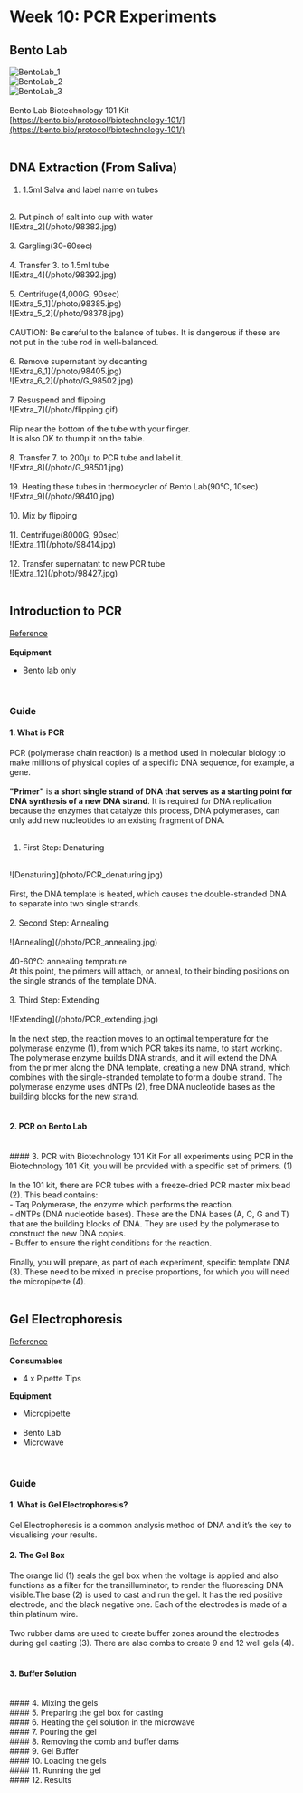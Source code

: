 # Week 10: PCR Experiments

## Bento Lab
![BentoLab_1](/photo/60486.jpg)<br/>
![BentoLab_2](/photo/60508.jpg)<br/>
![BentoLab_3](/photo/60506.jpg)<br/>
<br/>
Bento Lab Biotechnology 101 Kit<br/>
[https://bento.bio/protocol/biotechnology-101/](https://bento.bio/protocol/biotechnology-101/)<br/>
<br/>

## DNA Extraction (From Saliva)
1. 1.5ml Salva and label name on tubes<br/>
<br/>
2. Put pinch of salt into cup with water<br/>
![Extra_2](/photo/98382.jpg)<br/>
<br/>
3. Gargling(30-60sec)<br/>
<br/>
4. Transfer 3. to 1.5ml tube<br/>
![Extra_4](/photo/98392.jpg)<br/>
<br/>
5. Centrifuge(4,000G, 90sec)<br/>
![Extra_5_1](/photo/98385.jpg)<br/>
![Extra_5_2](/photo/98378.jpg)<br/>
<br/>
CAUTION: Be careful to the balance of tubes. It is dangerous if these are not put in the tube rod in well-balanced.<br/>
<br/>
6. Remove supernatant by decanting<br/>
![Extra_6_1](/photo/98405.jpg)<br/>
![Extra_6_2](/photo/G_98502.jpg)<br/>
<br/>
7. Resuspend and flipping<br/>
![Extra_7](/photo/flipping.gif)<br/>
<br/>
Flip near the bottom of the tube with your finger.<br/>
It is also OK to thump it on the table.<br/>
<br/>
8. Transfer 7. to 200μl to PCR tube and label it.<br/>
![Extra_8](/photo/G_98501.jpg)<br/>
<br/>
19. Heating these tubes in thermocycler of Bento Lab(90℃, 10sec)<br/>
![Extra_9](/photo/98410.jpg)<br/>
<br/>
10. Mix by flipping<br/>
<br/>
11. Centrifuge(8000G, 90sec)<br/>
![Extra_11](/photo/98414.jpg)<br/>
<br/>
12. Transfer supernatant to new PCR tube<br/>
![Extra_12](/photo/98427.jpg)<br/>
<br/>

## Introduction to PCR
[Reference](https://bento.bio/protocol/biotechnology-101/introduction-to-pcr/)<br/>
<br/>
**Equipment**<br/>
- Bento lab only<br/>
<br/>

### Guide
#### 1. What is PCR
PCR (polymerase chain reaction) is a method used in molecular biology to make millions of physical copies of a specific DNA sequence, for example, a gene.<br/>
<br/>
**"Primer"** is **a short single strand of DNA that serves as a starting point for DNA synthesis of a new DNA strand**. It is required for DNA replication because the enzymes that catalyze this process, DNA polymerases, can only add new nucleotides to an existing fragment of DNA.<br/>
<br/>
1. First Step: Denaturing<br/>
<br/>
![Denaturing](photo/PCR_denaturing.jpg)<br/>
<br/>
First, the DNA template is heated, which causes the double-stranded DNA to separate into two single strands.<br/>
<br/>
2. Second Step: Annealing<br/>
<br/>
![Annealing](/photo/PCR_annealing.jpg)<br/>
<br/>
40-60℃: annealing temprature<br/>
At this point, the primers will attach, or anneal, to their binding positions on the single strands of the template DNA.<br/>
<br/>
3. Third Step: Extending<br/>
<br/>
![Extending](/photo/PCR_extending.jpg)<br/>
<br/>
In the next step, the reaction moves to an optimal temperature for the polymerase enzyme (1), from which PCR takes its name, to start working. The polymerase enzyme builds DNA strands, and it will extend the DNA from the primer along the DNA template, creating a new DNA strand, which combines with the single-stranded template to form a double strand. The polymerase enzyme uses dNTPs (2), free DNA nucleotide bases as the building blocks for the new strand.<br/>
<br/>

#### 2. PCR on Bento Lab
<br/>
#### 3. PCR with Biotechnology 101 Kit
For all experiments using PCR in the Biotechnology 101 Kit, you will be provided with a specific set of primers. (1)<br/>
<br/>
In the 101 kit, there are PCR tubes with a freeze-dried PCR master mix bead (2). This bead contains:<br/>
- Taq Polymerase, the enzyme which performs the reaction.<br/>
- dNTPs (DNA nucleotide bases). These are the DNA bases (A, C, G and T) that are the building blocks of DNA. They are used by the polymerase to construct the new DNA copies.<br/>
- Buffer to ensure the right conditions for the reaction.<br/>
<br/>
Finally, you will prepare, as part of each experiment, specific template DNA (3). These need to be mixed in precise proportions, for which you will need the micropipette (4).<br/>
<br/>

## Gel Electrophoresis
[Reference](https://bento.bio/protocol/biotechnology-101/introduction-to-gel-electrophoresis/)<br/>
<br/>
**Consumables**<br/>
- 4 x Pipette Tips<br/>

**Equipment**
- Micropipette<br/><br/>
- Bento Lab<br/>
- Microwave<br/>
<br/>

### Guide
#### 1. What is Gel Electrophoresis?
Gel Electrophoresis is a common analysis method of DNA and it’s the key to visualising your results.<br/>

#### 2. The Gel Box
The orange lid (1) seals the gel box when the voltage is applied and also functions as a filter for the transilluminator, to render the fluorescing DNA visible.The base (2) is used to cast and run the gel. It has the red positive electrode, and the black negative one. Each of the electrodes is made of a thin platinum wire.<br/>
<br/>
Two rubber dams are used to create buffer zones around the electrodes during gel casting (3). There are also combs to create 9 and 12 well gels (4).<br/>
<br/>

#### 3. Buffer Solution
<br/>
#### 4. Mixing the gels
<br/>
#### 5. Preparing the gel box for casting
<br/>
#### 6. Heating the gel solution in the microwave
<br/>
#### 7. Pouring the gel
<br/>
#### 8. Removing the comb and buffer dams
<br/>
#### 9. Gel Buffer
<br/>
#### 10. Loading the gels
<br/>
#### 11. Running the gel
<br/>
#### 12. Results
<br/>
